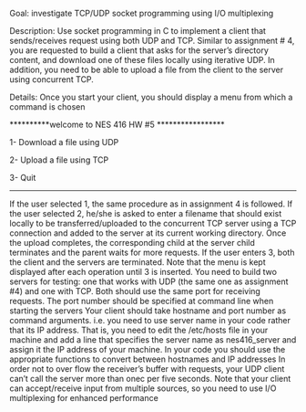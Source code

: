 Goal: investigate TCP/UDP socket programming using I/O multiplexing


Description:
Use socket programming in C to implement a client that sends/receives request using both
UDP and TCP. Similar to assignment # 4, you are requested to build a client that asks for the
server’s directory content, and download one of these files locally using iterative UDP. In addition,
you need to be able to upload a file from the client to the server using concurrent TCP.


Details:
Once you start your client, you should display a menu from which a command is chosen

**********welcome to NES 416 HW #5 *****************

1- Download a file using UDP

2- Upload a file using TCP

3- Quit

***************************************************

If the user selected 1, the same procedure as in assignment 4 is followed. If the user selected
2, he/she is asked to enter a filename that should exist locally to be transferred/uploaded to the
concurrent TCP server using a TCP connection and added to the server at its current working
directory. Once the upload completes, the corresponding child at the server child terminates and the
parent waits for more requests. If the user enters 3, both the client and the servers are terminated.
Note that the menu is kept displayed after each operation until 3 is inserted.
You need to build two servers for testing: one that works with UDP (the same one as
assignment #4) and one with TCP. Both should use the same port for receiving requests. The port
number should be specified at command line when starting the servers
Your client should take hostname and port number as command arguments. i.e. you need to
use server name in your code rather that its IP address. That is, you need to edit the /etc/hosts
file in your machine and add a line that specifies the server name as nes416_server and assign it the
IP address of your machine. In your code you should use the appropriate functions to convert
between hostnames and IP addresses
In order not to over flow the receiver’s buffer with requests, your UDP client can’t call the
server more than onec per five seconds.
Note that your client can accept/receive input from multiple sources, so you need to use I/O
multiplexing for enhanced performance
